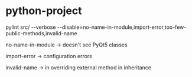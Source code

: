 # python-project

pylint src/ --verbose --disable=no-name-in-module,import-error,too-few-public-methods,invalid-name

no-name-in-module -> doesn't see PyQt5 classes

import-error -> configuration errors

invalid-name -> in overriding external method in inheritance

